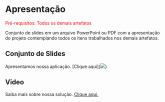 # Apresentação

<span style="color:red">Pré-requisitos: Todos os demais artefatos</span>

Conjunto de slides em um arquivo PowerPoint ou PDF com a apresentação do projeto contemplando todos os itens trabalhados nos demais artefatos.

## Conjunto de Slides
Apresentamos nossa aplicação. [Clique aqui](<img src="pmv-ads-2023-2-e2-proj-int-t5-eixo_2_grupo_5/docs/img
/tech_talent.pdf
">)

## Video
Saiba mais sobre nossa solução. [Clique aqui.](https://youtu.be/b2M2AEHyUng)



